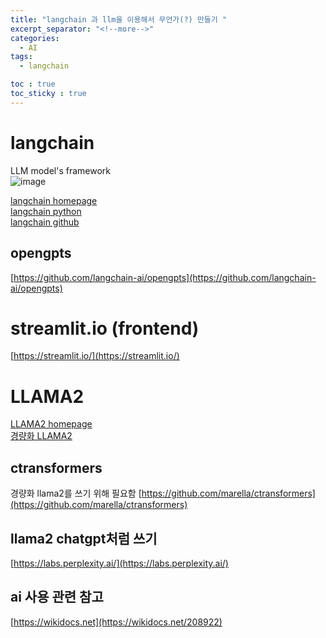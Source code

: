 ```yaml
---
title: "langchain 과 llm을 이용해서 무언가(?) 만들기 "
excerpt_separator: "<!--more-->"
categories:
  - AI
tags:
  - langchain

toc : true
toc_sticky : true
---
```


# langchain
LLM model's framework   
![image](https://github.com/younlea/younlea.github.io/assets/1435846/07866216-9754-4b95-a517-39ec61fd53a8)

[langchain homepage](https://www.langchain.com/)    
[langchain python](https://python.langchain.com/docs/get_started/introduction)    
[langchain github](https://github.com/langchain-ai/langchain)     

## opengpts
[https://github.com/langchain-ai/opengpts](https://github.com/langchain-ai/opengpts)    

# streamlit.io (frontend)  
[https://streamlit.io/](https://streamlit.io/)    

# LLAMA2
[LLAMA2 homepage](https://ai.meta.com/llama/)    
[경량화 LLAMA2](https://huggingface.co/TheBloke/Llama-2-7B-GGML)     

## ctransformers
경량화 llama2를 쓰기 위해 필요함
[https://github.com/marella/ctransformers](https://github.com/marella/ctransformers)    

## llama2 chatgpt처럼 쓰기
[https://labs.perplexity.ai/](https://labs.perplexity.ai/)     

## ai 사용 관련 참고 
[https://wikidocs.net](https://wikidocs.net/208922)      
